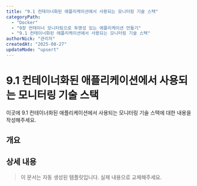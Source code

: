 ```yaml
---
title: "9.1 컨테이너화된 애플리케이션에서 사용되는 모니터링 기술 스택"
categoryPath:
  - "Docker"
  - "9장 컨테이너 모니터링으로 투명성 있는 애플리케이션 만들기"
  - "9.1 컨테이너화된 애플리케이션에서 사용되는 모니터링 기술 스택"
authorNick: "관리자"
createdAt: "2025-08-27"
updateMode: "upsert"
---
```


# 9.1 컨테이너화된 애플리케이션에서 사용되는 모니터링 기술 스택

이곳에 9.1 컨테이너화된 애플리케이션에서 사용되는 모니터링 기술 스택에 대한 내용을 작성해주세요.

## 개요

<!-- 내용을 작성해주세요 -->

## 상세 내용

<!-- 내용을 작성해주세요 -->

> 이 문서는 자동 생성된 템플릿입니다. 실제 내용으로 교체해주세요.
